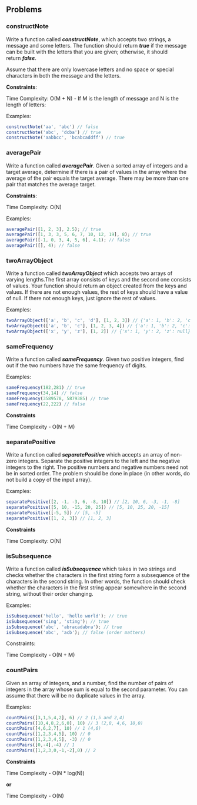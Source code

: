 ## **Problems**

### **constructNote**

Write a function called ***constructNote***, which accepts two strings, a message and some letters. The function should return ***true*** if the message can be built with the letters that you are given; otherwise, it should return ***false***.

Assume that there are only lowercase letters and no space or special characters in both the message and the letters.

**Constraints**:

Time Complexity: O(M + N) - If M is the length of message and N is the length of letters:

Examples:

```jsx
constructNote('aa', 'abc') // false
constructNote('abc', 'dcba') // true
constructNote('aabbcc', 'bcabcaddff') // true
```

### **averagePair**

Write a function called ***averagePair***. Given a sorted array of integers and a target average, determine if there is a pair of values in the array where the average of the pair equals the target average. There may be more than one pair that matches the average target.

**Constraints**:

Time Complexity: O(N)

Examples:

```jsx
averagePair([1, 2, 3], 2.5); // true
averagePair([1, 3, 3, 5, 6, 7, 10, 12, 19], 8); // true
averagePair([-1, 0, 3, 4, 5, 6], 4.1); // false
averagePair([], 4); // false
```

### **twoArrayObject**

Write a function called ***twoArrayObject*** which accepts two arrays of varying lengths.The first array consists of keys and the second one consists of values. Your function should return an object created from the keys and values. If there are not enough values, the rest of keys should have a value of null. If there not enough keys, just ignore the rest of values.

Examples:

```jsx
twoArrayObject(['a', 'b', 'c', 'd'], [1, 2, 3]) // {'a': 1, 'b': 2, 'c': 3, 'd': null}
twoArrayObject(['a', 'b', 'c'], [1, 2, 3, 4]) // {'a': 1, 'b': 2, 'c': 3}
twoArrayObject(['x', 'y', 'z'], [1, 2]) // {'x': 1, 'y': 2, 'z': null}
```

### **sameFrequency**

Write a function called ***sameFrequency***. Given two positive integers, find out if the two numbers have the same frequency of digits.

Examples:

```jsx
sameFrequency(182,281) // true
sameFrequency(34,14) // false
sameFrequency(3589578, 5879385) // true
sameFrequency(22,222) // false
```

**Constraints**

Time Complexity - O(N + M)

### **separatePositive**

Write a function called ***separatePositive*** which accepts an array of non-zero integers. Separate the positive integers to the left and the negative integers to the right. The positive numbers and negative numbers need not be in sorted order. The problem should be done in place (in other words, do not build a copy of the input array).

Examples:

```jsx
separatePositive([2, -1, -3, 6, -8, 10]) // [2, 10, 6, -3, -1, -8]
separatePositive([5, 10, -15, 20, 25]) // [5, 10, 25, 20, -15]
separatePositive([-5, 5]) // [5, -5]
separatePositive([1, 2, 3]) // [1, 2, 3]
```

**Constraints**

Time Complexity: O(N)

### **isSubsequence**

Write a function called ***isSubsequence*** which takes in two strings and checks whether the characters in the first string form a subsequence of the characters in the second string. In other words, the function should check whether the characters in the first string appear somewhere in the second string, without their order changing.

Examples:

```jsx
isSubsequence('hello', 'hello world'); // true
isSubsequence('sing', 'sting'); // true
isSubsequence('abc', 'abracadabra'); // true
isSubsequence('abc', 'acb'); // false (order matters)
```

Constraints:

Time Complexity - O(N + M)

### **countPairs**

Given an array of integers, and a number, find the number of pairs of integers in the array whose sum is equal to the second parameter. You can assume that there will be no duplicate values in the array.

Examples:

```jsx
countPairs([3,1,5,4,2], 6) // 2 (1,5 and 2,4)
countPairs([10,4,8,2,6,0], 10) // 3 (2,8, 4,6, 10,0)
countPairs([4,6,2,7], 10) // 1 (4,6)
countPairs([1,2,3,4,5], 10) // 0
countPairs([1,2,3,4,5], -3) // 0
countPairs([0,-4],-4) // 1
countPairs([1,2,3,0,-1,-2],0) // 2
```

**Constraints**

Time Complexity - O(N * log(N))

**or**

Time Complexity - O(N)